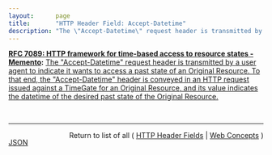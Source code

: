 ```yaml
---
layout:      page
title:       "HTTP Header Field: Accept-Datetime"
description: "The \"Accept-Datetime\" request header is transmitted by a user agent to indicate it wants to access a past state of an Original Resource. To that end, the \"Accept-Datetime\" header is conveyed in an HTTP request issued against a TimeGate for an Original Resource, and its value indicates the datetime of the desired past state of the Original Resource."
---
```


**[RFC 7089: HTTP framework for time-based access to resource states - Memento](/specs/IETF/RFC/7089 "The HTTP-based Memento framework bridges the present and past Web. It facilitates obtaining representations of prior states of a given resource by introducing datetime negotiation and TimeMaps. Datetime negotiation is a variation on content negotiation that leverages the given resource's URI and a user agent's preferred datetime. TimeMaps are lists that enumerate URIs of resources that encapsulate prior states of the given resource. The framework also facilitates recognizing a resource that encapsulates a frozen prior state of another resource."):** [The "Accept-Datetime" request header is transmitted by a user agent to indicate it wants to access a past state of an Original Resource. To that end, the "Accept-Datetime" header is conveyed in an HTTP request issued against a TimeGate for an Original Resource, and its value indicates the datetime of the desired past state of the Original Resource.](http://tools.ietf.org/html/rfc7089#section-2.1.1 "Read documentation for HTTP Header Field &#34;Accept-Datetime&#34;")

<br/>
<hr/>

<p style="float : left"><a href="Accept-Datetime.json" title="JSON representing this particular Web Concept value">JSON</a></p>
<p style="text-align: right">Return to list of all ( <a href="../http-headers">HTTP Header Fields</a> | <a href="../">Web Concepts</a> )</p>
